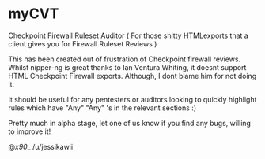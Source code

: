 # myCVT
Checkpoint Firewall Ruleset Auditor 
( For those shitty HTMLexports that a client gives you for Firewall Ruleset Reviews )

This has been created out of frustration of Checkpoint firewall reviews. Whilst nipper-ng is great 
thanks to Ian Ventura Whiting, it doesnt support HTML Checkpoint Firewall exports. Although, I dont 
blame him for not doing it.

It should be useful for any pentesters or auditors looking to quickly highlight rules which have
"Any" "Any" 's in the relevant sections :)

Pretty much in alpha stage, let one of us know if you find any bugs, willing to improve it!

@_x90__
/u/jessikawii

